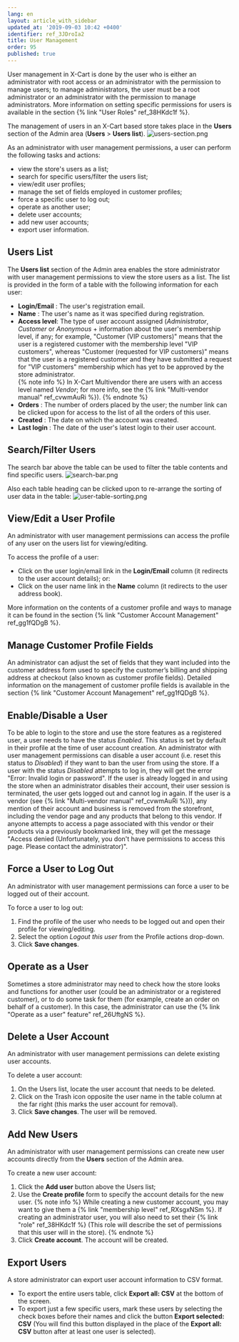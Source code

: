 ```yaml
---
lang: en
layout: article_with_sidebar
updated_at: '2019-09-03 10:42 +0400'
identifier: ref_3JDroIa2
title: User Management
order: 95
published: true
---
```

User management in X-Cart is done by the user who is either an administrator with root access or an administrator with the permission to manage users; to manage administrators, the user must be a root administrator or an administrator with the permission to manage administrators. More information on setting specific permissions for users is available in the section {% link "User Roles" ref_38HKdc1f %}.

The management of users in an X-Cart based store takes place in the **Users** section of the Admin area (**Users** > **Users list**). 
![users-section.png]({{site.baseurl}}/attachments/ref_3JDroIa2/users-section.png)

As an administrator with user management permissions, a user can perform the following tasks and actions:

   * view the store's users as a list;
   * search for specific users/filter the users list; 
   * view/edit user profiles; 
   * manage the set of fields employed in customer profiles;
   * force a specific user to log out; 
   * operate as another user;
   * delete user accounts;
   * add new user accounts;
   * export user information.
   
## Users List
The **Users list** section of the Admin area enables the store administrator with user management permissions to view the store users as a list. The list is provided in the form of a table with the following information for each user:
     
   *   **Login/Email** : The user's registration email.
   *   **Name** : The user's name as it was specified during registration.
   *   **Access level**: The type of user account assigned (_Administrator_, _Customer_ or _Anonymous_ + information about the user's membership level, if any; for example, "Customer (VIP customers)" means that the user is a registered customer with the membership level "VIP customers", whereas "Customer (requested for VIP customers)" means that the user is a registered customer and they have submitted a request for "VIP customers" membership which has yet to be approved by the store administrator.  
       {% note info %}
       In X-Cart Multivendor there are users with an access level named _Vendor_; for more info, see the {% link "Multi-vendor manual" ref_cvwmAuRi %}).
       {% endnote %}
   *   **Orders** : The number of orders placed by the user; the number link can be clicked upon for access to the list of all the orders of this user.
   *   **Created** : The date on which the account was created.
   *   **Last login** : The date of the user's latest login to their user account. 
   
## Search/Filter Users   
The search bar above the table can be used to filter the table contents and find specific users. 
![search-bar.png]({{site.baseurl}}/attachments/ref_3JDroIa2/search-bar.png)

Also each table heading can be clicked upon to re-arrange the sorting of user data in the table:
![user-table-sorting.png]({{site.baseurl}}/attachments/ref_3JDroIa2/user-table-sorting.png)

## View/Edit a User Profile 
An administrator with user management permissions can access the profile of any user on the users list for viewing/editing.

To access the profile of a user:
  * Click on the user login/email link in the **Login/Email** column (it redirects to the user account details);
  or:
  * Click on the user name link in the **Name** column (it redirects to the user address book). 

More information on the contents of a customer profile and ways to manage it can be found in the section {% link "Customer Account Management" ref_gg1fQDgB %}.

## Manage Customer Profile Fields 
An administrator can adjust the set of fields that they want included into the customer address form used to specify the customer’s billing and shipping address at checkout (also known as customer profile fields).
Detailed information on the management of customer profile fields is available in the section {% link "Customer Account Management" ref_gg1fQDgB %}.

## Enable/Disable a User
To be able to login to the store and use the store features as a registered user, a user needs to have the status *Enabled*. This status is set by default in their profile at the time of user account creation. An administrator with user management permissions can disable a user account (i.e. reset this status to *Disabled*) if they want to ban the user from using the store. If a user with the status *Disabled* attempts to log in, they will get the error "Error: Invalid login or password". If the user is already logged in and using the store when an administrator disables their account, their user session is terminated, the user gets logged out and cannot log in again. If the user is a vendor (see {% link "Multi-vendor manual" ref_cvwmAuRi %})), any mention of their account and business is removed from the storefront, including the vendor page and any products that belong to this vendor. If anyone attempts to access a page associated with this vendor or their products via a previously bookmarked link, they will get the message "Аccess denied (Unfortunately, you don't have permissions to access this page. Please contact the administrator)".

## Force a User to Log Out 
An administrator with user management permissions can force a user to be logged out of their account.

To force a user to log out:
1. Find the profile of the user who needs to be logged out and open their profile for viewing/editing.
2. Select the option _Logout this user_ from the Profile actions drop-down.
3. Click **Save changes**.
  
## Operate as a User
Sometimes a store administrator may need to check how the store looks and functions for another user (could be an administrator or a registered customer), or to do some task for them (for example, create an order on behalf of a customer). In this case, the administrator can use the {% link "Operate as a user" feature" ref_26UftgNS %}.
   
## Delete a User Account 
An administrator with user management permissions can delete existing user accounts.

To delete a user account:
1. On the Users list, locate the user account that needs to be deleted.
2. Click on the Trash icon opposite the user name in the table column at the far right (this marks the user account for removal).
3. Click **Save changes**. The user will be removed.

## Add New Users
An administrator with user management permissions can create new user accounts directly from the **Users** section of the Admin area.
   
To create a new user account:
1. Click the **Add user** button above the Users list;
2. Use the **Create profile** form to specify the account details for the new user. 
   {% note info %}
   While creating a new customer account, you may want to give them a {% link "membership level" ref_RXsgxNSm %}. If creating an administrator user, you will also need to set their {% link "role" ref_38HKdc1f %} (This  role will describe the set of permissions that this user will in the store).
   {% endnote %}
3. Click **Create account**. The account will be created.   

## Export Users
A store administrator can export user account information to CSV format.

 * To export the entire users table, click **Export all: CSV** at the bottom of the screen. 
 * To export just a few specific users, mark these users by selecting the check boxes before their names and click the button **Export selected: CSV** (You will find this button displayed in the place of the **Export all: CSV** button after at least one user is selected).

